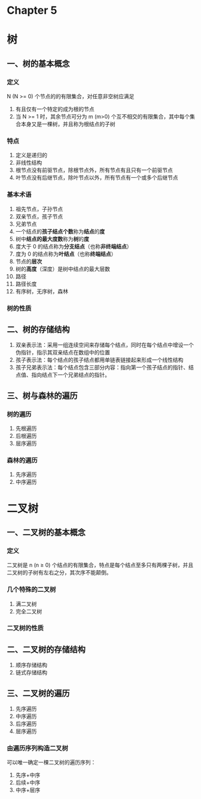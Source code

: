 # Chapter 5

# 树

## 一、树的基本概念

### 定义
N (N \>= 0) 个节点的的有限集合，对任意非空树应满足
1. 有且仅有一个特定的成为根的节点
2. 当 N \>= 1 时，其余节点可分为 m (m\>0) 个互不相交的有限集合，其中每个集合本身又是一棵树，并且称为根结点的子树

### 特点
1. 定义是递归的
2. 非线性结构
3. 根节点没有前驱节点，除根节点外，所有节点有且只有一个前驱节点
4. 叶节点没有后继节点，除叶节点以外，所有节点有一个或多个后继节点

### 基本术语
1. 祖先节点，子孙节点
2. 双亲节点，孩子节点
3. 兄弟节点
4. 一个结点的**孩子结点个数**称为**结点**的**度**
5. 树中**结点的最大度数**称为**树**的**度**
6. 度大于 0 的结点称为**分支结点**（也称**非终端结点**）
7. 度为 0 的结点称为**叶结点**（也称**终端结点**）
8. 节点的**层次**
9. 树的**高度**（深度）是树中结点的最大层数
10. 路径
11. 路径长度
12. 有序树，无序树，森林

### 树的性质

## 二、树的存储结构
1. 双亲表示法：采用一组连续空间来存储每个结点，同时在每个结点中增设一个伪指针，指示其双亲结点在数组中的位置
2. 孩子表示法：每个结点的孩子结点都用单链表链接起来形成一个线性结构
3. 孩子兄弟表示法：每个结点包含三部分内容：指向第一个孩子结点的指针、结点值、指向结点下一个兄弟结点的指针。

## 三、树与森林的遍历

### 树的遍历
1. 先根遍历
2. 后根遍历
3. 层序遍历

### 森林的遍历
1. 先序遍历
2. 中序遍历

# 二叉树

## 一、二叉树的基本概念

### 定义
二叉树是 n (n ≥ 0) 个结点的有限集合，特点是每个结点至多只有两棵子树，并且二叉树的子树有左右之分，其次序不能颠倒。

### 几个特殊的二叉树
1. 满二叉树
2. 完全二叉树

### 二叉树的性质

## 二、二叉树的存储结构
1. 顺序存储结构
2. 链式存储结构

## 三、二叉树的遍历
1. 先序遍历
2. 中序遍历
3. 后序遍历
4. 层序遍历

### 由遍历序列构造二叉树
可以唯一确定一棵二叉树的遍历序列：
1. 先序+中序
2. 后续+中序
3. 中序+层序